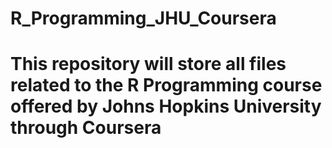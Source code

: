 # R_Programming_JHU_Coursera
# This repository will store all files related to the R Programming course offered by Johns Hopkins University through Coursera
